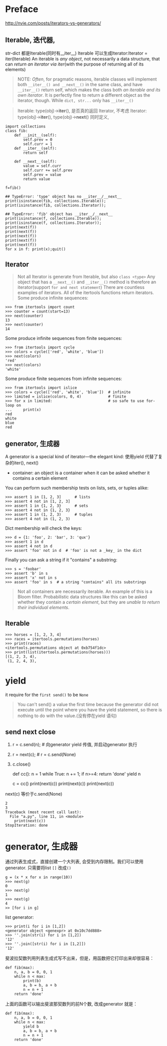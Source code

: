 # Preface
http://nvie.com/posts/iterators-vs-generators/

## Iterable, 迭代器,
str-dict 都是Iterable(同时有__iter__)
Iterable 可以生成Iterator:Iterator = iter(Iterable)
An iterable is *any object*, not necessarily a data structure, that can *return an iterator via iter*(with the purpose of returning all of its elements)

> NOTE:
*Often*, for pragmatic reasons, iterable classes will implement both `__iter__() and __next__()` in the same class, and have `__iter__()` return self, which makes the class both *an iterable and its own iterator*. It is perfectly fine to return a different object as the iterator, though. While `dict, str...`  only has `__iter__()`

> Iterable: type(obj)->__iter__(), 是否真的返回 Iterator, 不考虑
> Iterator: type(obj)->__iter__(), type(obj)->__next__() 同时定义,

	import collections
	class fib:
	    def __init__(self):
	        self.prev = 0
	        self.curr = 1
	    def __iter__(self):
	        return self

	    def __next__(self):
	        value = self.curr
	        self.curr += self.prev
	        self.prev = value
	        return value

	f=fib()

	## TypeError: 'type' object has no __iter__/__next__
	print(isinstance(fib, collections.Iterable));
	print(isinstance(fib, collections.Iterator));

	## TypeError: 'fib' object has __iter__/__next__
	print(isinstance(f, collections.Iterable));
	print(isinstance(f, collections.Iterator));
	print(next(f))
	print(next(f))
	print(next(f))
	print(next(f))
	print(next(f))
	for x in f: print(x);quit()

## Iterator
> Not all Iterator is generate from Iterable, but also `class <type>`
Any object that has a `__next__()` and `__iter__()` method is therefore an iterator(support `for and next statement`)
There are countless examples of iterators. All of the itertools functions return iterators. Some produce infinite sequences:

	>>> from itertools import count
	>>> counter = count(start=13)
	>>> next(counter)
	13
	>>> next(counter)
	14

Some produce infinite sequences from finite sequences:

	>>> from itertools import cycle
	>>> colors = cycle(['red', 'white', 'blue'])
	>>> next(colors)
	'red'
	>>> next(colors)
	'white'

Some produce finite sequences from infinite sequences:

	>>> from itertools import islice
	>>> colors = cycle(['red', 'white', 'blue'])  # infinite
	>>> limited = islice(colors, 0, 4)            # finite
	>>> for x in limited:                         # so safe to use for-loop on
	...     print(x)
	red
	white
	blue
	red


## generator, 生成器
 A generator is a special kind of iterator—the elegant kind: 使用yield 代替了复杂的iter(), next()

- container: an object is a container when it can be asked whether it contains a certain element

You can perform such membership tests on lists, sets, or tuples alike:

	>>> assert 1 in [1, 2, 3]      # lists
	>>> assert 4 not in [1, 2, 3]
	>>> assert 1 in {1, 2, 3}      # sets
	>>> assert 4 not in {1, 2, 3}
	>>> assert 1 in (1, 2, 3)      # tuples
	>>> assert 4 not in (1, 2, 3)

Dict membership will check the keys:

	>>> d = {1: 'foo', 2: 'bar', 3: 'qux'}
	>>> assert 1 in d
	>>> assert 4 not in d
	>>> assert 'foo' not in d  # 'foo' is not a _key_ in the dict

Finally you can ask a string if it "contains" a substring:

	>>> s = 'foobar'
	>>> assert 'b' in s
	>>> assert 'x' not in s
	>>> assert 'foo' in s  # a string "contains" all its substrings

> Not all containers are necessarily iterable. An example of this is a Bloom filter. Probabilistic data structures like this can be asked whether they contain a *certain element*, but they are *unable to return their individual elements*.



## Iterable

	>>> horses = [1, 2, 3, 4]
	>>> races = itertools.permutations(horses)
	>>> print(races)
	<itertools.permutations object at 0xb754f1dc>
	>>> print(list(itertools.permutations(horses)))
	[(1, 2, 3, 4),
	 (1, 2, 4, 3),

# yield
it require for the `first send()` to be `None`
> You can't send() a value the first time because the generator did not execute until the point where you have the yield statement, so there is nothing to do with the value.(没有停在yield 语句)

## send next close
1. r = c.send(n); # 向generator yield 传值, 并启动generator 执行
1. r = next(c); # r = c.send(None)
2. c.close()

	def cc():
		n = 1
		while True:
			n += 1;
			if n>=4: return 'done'
			yield n

	c = cc()
	print(next(c))
	print(next(c))
	print(next(c))

next(c) 等价于c.send(None)

	2
	3
	Traceback (most recent call last):
	  File "a.py", line 11, in <module>
	    print(next(c))
	StopIteration: done


# generator, 生成器
通过列表生成式，直接创建一个大列表, 会受到内存限制。我们可以使用generator. 只需要将list `[]` 改成`()`

	g = (x * x for x in range(10))
	>>> next(g)
	0
	>>> next(g)
	1
	>>> next(g)
	4
	>> [for i in g]

list generator:

	>>> print(i for i in [1,2])
	<generator object <genexpr> at 0x10c7dd888>
	>>> ''.join(str(i) for i in [1,2])
	'12'
	>>> ''.join([str(i) for i in [1,2]])
	'12'

斐波拉契数列用列表生成式写不出来，但是，用函数把它打印出来却很容易：

	def fib(max):
		n, a, b = 0, 0, 1
		while n < max:
			print(b)
			a, b = b, a + b
			n = n + 1
		return 'done'

上面的函数可以输出斐波那契数列的前N个数, 改成generator 就是：

	def fib(max):
		n, a, b = 0, 0, 1
		while n < max:
			yield b
			a, b = b, a + b
			n = n + 1
		return 'done'

